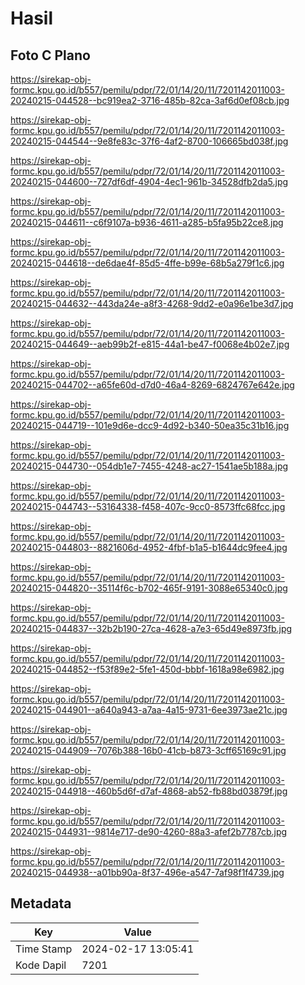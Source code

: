 # Hasil

## Foto C Plano

https://sirekap-obj-formc.kpu.go.id/b557/pemilu/pdpr/72/01/14/20/11/7201142011003-20240215-044528--bc919ea2-3716-485b-82ca-3af6d0ef08cb.jpg

https://sirekap-obj-formc.kpu.go.id/b557/pemilu/pdpr/72/01/14/20/11/7201142011003-20240215-044544--9e8fe83c-37f6-4af2-8700-106665bd038f.jpg

https://sirekap-obj-formc.kpu.go.id/b557/pemilu/pdpr/72/01/14/20/11/7201142011003-20240215-044600--727df6df-4904-4ec1-961b-34528dfb2da5.jpg

https://sirekap-obj-formc.kpu.go.id/b557/pemilu/pdpr/72/01/14/20/11/7201142011003-20240215-044611--c6f9107a-b936-4611-a285-b5fa95b22ce8.jpg

https://sirekap-obj-formc.kpu.go.id/b557/pemilu/pdpr/72/01/14/20/11/7201142011003-20240215-044618--de6dae4f-85d5-4ffe-b99e-68b5a279f1c6.jpg

https://sirekap-obj-formc.kpu.go.id/b557/pemilu/pdpr/72/01/14/20/11/7201142011003-20240215-044632--443da24e-a8f3-4268-9dd2-e0a96e1be3d7.jpg

https://sirekap-obj-formc.kpu.go.id/b557/pemilu/pdpr/72/01/14/20/11/7201142011003-20240215-044649--aeb99b2f-e815-44a1-be47-f0068e4b02e7.jpg

https://sirekap-obj-formc.kpu.go.id/b557/pemilu/pdpr/72/01/14/20/11/7201142011003-20240215-044702--a65fe60d-d7d0-46a4-8269-6824767e642e.jpg

https://sirekap-obj-formc.kpu.go.id/b557/pemilu/pdpr/72/01/14/20/11/7201142011003-20240215-044719--101e9d6e-dcc9-4d92-b340-50ea35c31b16.jpg

https://sirekap-obj-formc.kpu.go.id/b557/pemilu/pdpr/72/01/14/20/11/7201142011003-20240215-044730--054db1e7-7455-4248-ac27-1541ae5b188a.jpg

https://sirekap-obj-formc.kpu.go.id/b557/pemilu/pdpr/72/01/14/20/11/7201142011003-20240215-044743--53164338-f458-407c-9cc0-8573ffc68fcc.jpg

https://sirekap-obj-formc.kpu.go.id/b557/pemilu/pdpr/72/01/14/20/11/7201142011003-20240215-044803--8821606d-4952-4fbf-b1a5-b1644dc9fee4.jpg

https://sirekap-obj-formc.kpu.go.id/b557/pemilu/pdpr/72/01/14/20/11/7201142011003-20240215-044820--35114f6c-b702-465f-9191-3088e65340c0.jpg

https://sirekap-obj-formc.kpu.go.id/b557/pemilu/pdpr/72/01/14/20/11/7201142011003-20240215-044837--32b2b190-27ca-4628-a7e3-65d49e8973fb.jpg

https://sirekap-obj-formc.kpu.go.id/b557/pemilu/pdpr/72/01/14/20/11/7201142011003-20240215-044852--f53f89e2-5fe1-450d-bbbf-1618a98e6982.jpg

https://sirekap-obj-formc.kpu.go.id/b557/pemilu/pdpr/72/01/14/20/11/7201142011003-20240215-044901--a640a943-a7aa-4a15-9731-6ee3973ae21c.jpg

https://sirekap-obj-formc.kpu.go.id/b557/pemilu/pdpr/72/01/14/20/11/7201142011003-20240215-044909--7076b388-16b0-41cb-b873-3cff65169c91.jpg

https://sirekap-obj-formc.kpu.go.id/b557/pemilu/pdpr/72/01/14/20/11/7201142011003-20240215-044918--460b5d6f-d7af-4868-ab52-fb88bd03879f.jpg

https://sirekap-obj-formc.kpu.go.id/b557/pemilu/pdpr/72/01/14/20/11/7201142011003-20240215-044931--9814e717-de90-4260-88a3-afef2b7787cb.jpg

https://sirekap-obj-formc.kpu.go.id/b557/pemilu/pdpr/72/01/14/20/11/7201142011003-20240215-044938--a01bb90a-8f37-496e-a547-7af98f1f4739.jpg


## Metadata

| Key        | Value               |
| ---------- | ------------------- |
| Time Stamp | 2024-02-17 13:05:41 |
| Kode Dapil | 7201                |



